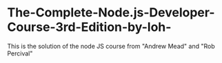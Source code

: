 # The-Complete-Node.js-Developer-Course-3rd-Edition-by-loh-

This is the solution of the node JS course from "Andrew Mead" and "Rob Percival"